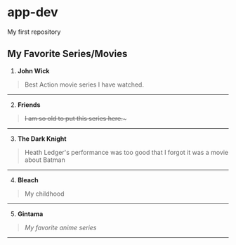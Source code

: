 # app-dev
My first repository

## My Favorite Series/Movies

1. **John Wick**
>Best Action movie series I have watched.

---

2. **Friends**
> ~~I am so old to put this series here.~~~

---

3. **The Dark Knight**
> Heath Ledger's performance was too good that I forgot it was a movie about Batman

---

4. **Bleach**
>My childhood

---

5. **Gintama**
>*My favorite anime series*

---
